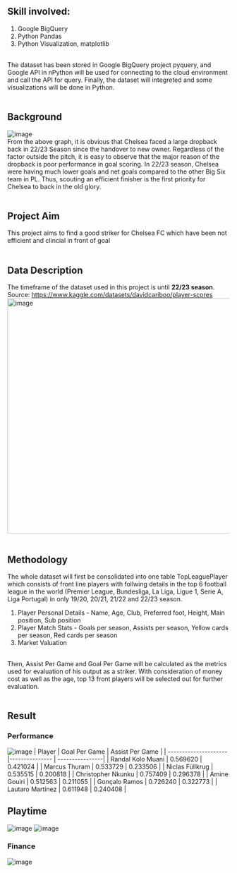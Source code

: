 ## Skill involved:
<ol>
  <li>Google BigQuery</li>
  <li>Python Pandas</li>
  <li>Python Visualization, matplotlib</li>
</ol><br>
The dataset has been stored in Google BigQuery project pyquery, and Google API in nPython will be used for connecting to the cloud environment and call the API for query. Finally, the dataset will integreted and some visualizations will be done in Python.
<br><br>

## Background
![image](https://github.com/user-attachments/assets/9947a546-6274-4501-b50d-21bd00876d24) <br>
From the above graph, it is obvious that Chelsea faced a large dropback back in 22/23 Season since the handover to new owner. Regardless of the factor outside the pitch, it is easy to observe that the major reason of the dropback is poor performance in goal scoring. In 22/23 season, Chelsea were having much lower goals and net goals compared to the other Big Six team in PL. Thus, scouting an efficient finisher is the first priority for Chelsea to back in the old glory.
<br><br>

## Project Aim
This project aims to find a good striker for Chelsea FC which have been not efficient and clincial in front of goal
<br><br>

## Data Description
The timeframe of the dataset used in this project is until **22/23 season**. <br>
Source: https://www.kaggle.com/datasets/davidcariboo/player-scores
<img width="533" alt="image" src="https://github.com/user-attachments/assets/9c5bd3b6-0b54-4375-92cc-06643244b5db">
<br><br>

## Methodology
The whole dataset will first be consolidated into one table TopLeaguePlayer which consists of front line players with follwing details in the top 6 football league in the world (Premier League, Bundesliga, La Liga, Ligue 1, Serie A, Liga Portugal) in only 19/20, 20/21, 21/22 and 22/23 season.
<ol>
<li>Player Personal Details - Name, Age, Club, Preferred foot, Height, Main position, Sub position</li>
<li>Player Match Stats - Goals per season, Assists per season, Yellow cards per season, Red cards per season</li>
<li>Market Valuation</li>
</ol><br>
Then, Assist Per Game and Goal Per Game will be calculated as the metrics used for evaluation of his output as a striker. With consideration of money cost as well as the age, top 13 front players will be selected out for further evaluation.
<br><br>

## Result
### Performance
![image](https://github.com/user-attachments/assets/1a71a4bb-e89d-45bc-87b6-61b0cd10bbd0)
| Player                | Goal Per Game  | Assist Per Game |
| --------------------- |--------------- | ----------------|
| Randal Kolo Muani     | 0.569620       | 0.421024        |
| Marcus Thuram	        | 0.533729       | 0.233506        |
| Niclas Füllkrug	      | 0.535515       | 0.200818        |
| Christopher Nkunku    | 0.757409       | 0.296378        |
| Amine Gouiri          | 0.512563       | 0.211055        |
| Gonçalo Ramos	        | 0.726240       | 0.322773        |
| Lautaro Martínez      | 0.611948       | 0.240408        |

## Playtime
![image](https://github.com/user-attachments/assets/a2102ea0-9f2e-4bba-a243-c1c57fd4b89e)
![image](https://github.com/user-attachments/assets/f4a6ebbe-31d9-4950-bce8-43ddb0dbcf99)

### Finance
![image](https://github.com/user-attachments/assets/c6f2722e-80a2-4e31-a5c9-139d5d19a2fd)

